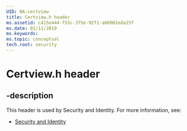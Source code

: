 ```yaml
---
UID: NA:certview
title: Certview.h header
ms.assetid: c415e444-f55c-375e-92f1-a66002eda15f
ms.date: 01/11/2019
ms.keywords: 
ms.topic: conceptual
tech.root: security
---
```


# Certview.h header


## -description


This header is used by Security and Identity. For more information, see:

- [Security and Identity](../_security/index.md)

